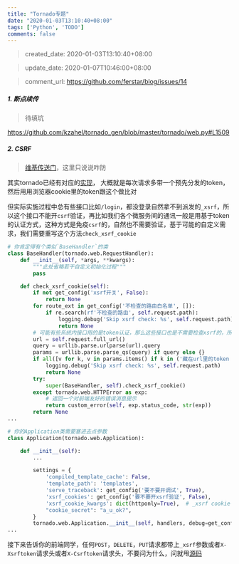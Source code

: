 ```yaml
---
title: "Tornado专题"
date: "2020-01-03T13:10:40+08:00"
tags: ['Python', 'TODO']
comments: false
---
```


> created_date: 2020-01-03T13:10:40+08:00

> update_date: 2020-01-07T10:46:00+08:00

> comment_url: https://github.com/ferstar/blog/issues/14

##### 1. 断点续传

> 待填坑

https://github.com/kzahel/tornado_gen/blob/master/tornado/web.py#L1509

##### 2. CSRF

> [维基传送门](https://en.wikipedia.org/wiki/Cross-site_request_forgery)，这里只说说咋防

其实tornado已经有对应的[实现](https://github.com/tornadoweb/tornado/blob/master/tornado/web.py#L1489)，
大概就是每次请求多带一个预先分发的token，然后用用浏览器cookie里的token跟这个做比对

但实际实施过程中总有些接口比如`/login`，都没登录自然拿不到派发的`_xsrf`，所以这个接口不能开`csrf`验证，再比如我们各个微服务间的通讯一般是用基于token的认证方式，这种方式是免疫`csrf`的，自然也不需要验证，基于可能的自定义需求，我们需要重写这个方法`check_xsrf_cookie`

```python
# 你肯定得有个类似`BaseHandler`的类
class BaseHandler(tornado.web.RequestHandler):
    def __init__(self, *args, **kwargs):
        """此处省略若干自定义初始化过程"""
        pass

    def check_xsrf_cookie(self):
        if not get_config('xsrf开关', False):
            return None
        for route_ext in get_config('不检查的路由白名单', []):
            if re.search(rf'不检查的路由', self.request.path):
                logging.debug('Skip xsrf check: %s', self.request.path)
                return None
        # 可能有些系统内接口用的是token认证，那么这些接口也是不需要检查xsrf的，所以也要跳过
        url = self.request.full_url()
        query = urllib.parse.urlparse(url).query
        params = urllib.parse.parse_qs(query) if query else {}
        if all([v for k, v in params.items() if k in ('藏在url里的token key1', '藏在url里的token key2')] or [None]):
            logging.debug('Skip xsrf check: %s', self.request.path)
            return None
        try:
            super(BaseHandler, self).check_xsrf_cookie()
        except tornado.web.HTTPError as exp:
            # 返回一个对前端友好的错误消息提示
            return custom_error(self, exp.status_code, str(exp))
        return None
...

# 你的Application类需要塞进去点参数
class Application(tornado.web.Application):

    def __init__(self):
        ...

        settings = {
            'compiled_template_cache': False,
            'template_path': 'templates',
            'serve_traceback': get_config('要不要开调试', True),
            'xsrf_cookies': get_config('要不要开xsrf验证', False),
            'xsrf_cookie_kwargs': dict(httponly=True),  # _xsrf cookie 加个`httponly`的属性，这样脚本就没办法偷你的cookie了
            "cookie_secret": "a_u_ok?",
        }
        tornado.web.Application.__init__(self, handlers, debug=get_config("要不要开调试", True), **settings)
...
```

接下来告诉你的前端同学，任何`POST`，`DELETE`，`PUT`请求都带上`_xsrf`参数或者`X-Xsrftoken`请求头或者`X-Csrftoken`请求头，不要问为什么，问就甩[源码](https://github.com/tornadoweb/tornado/blob/master/tornado/web.py#L1513)